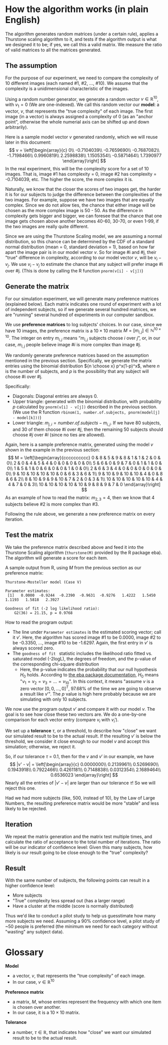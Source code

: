 # How the algorithm works (in plain English)

The algorithm generates random matrices (under a certain rule), applies a Thurstone scaling algorithm to it, and tests if the algorithm output is what we designed it to be; if yes, we call this a valid matrix. We measure the ratio of valid matrices to all the matrices generated.

## The assumption

For the purpose of our experiment, we need to compare the complexity of 10 different images (each named #1, #2, …, #10). We assume that the complexity is a unidimensional characteristic of the images. 

Using a random number generator, we generate a random vector $v \in \mathbb{R}^{10}$, with $v_1 = 0$ (We are one-indexed). We call this random vector our **model**: a vector, $v$, that represents the "true complexity" of each image. The first image (in a vector) is always assigned a complexity of 0 (as an "anchor point", otherwise the whole numerial axis can be shifted up and down arbitrarily).

Here is a sample model vector $v$ generated randomly, which we will reuse later in this document:
$$
v = \left[\begin{array}{c} 
0\\
-0.7104039\\
-0.7659690\\
-0.7687082\\
-1.7198466\\
0.9960819\\
2.2598838\\
1.1505354\\
-0.5871464\\
1.7390977
\end{array}\right]
$$
In the real experiment, this will be the complexity score for a set of 10 images. That is, image #1 has complexity = 0, image #2 has complexity = -0.7104039, etc. The higher the score, the more complex it is. 

Naturally, we know that the closer the scores of two images get, the harder it is for our subjects to judge the difference between the complexities of the two images. For example, suppose we have two images that are equally complex. Since we do not allow ties, the chance that either image will be chosen as the more complex image is 50 - 50. As the difference in complexity gets bigger and bigger, we can foresee that the chance that one image gets chosen above another becomes 40-60, 30-70, or even 1-99, if the two images are really quite different.

Since we are using the Thurstone Scaling model, we are assuming a normal distribution, so this chance can be determined by the CDF of a standard normal distribution (mean = 0, standard deviation = 1), based on how far apart the image pair is in our model vector $v$. So for image #i and #j, their "true" difference in complexity, according to our model vector $v$, will be $v_i - v_j$. We use  $v_i - v_j$ to estimate the chance that any subject will prefer image #i over #j.  (This is done by calling the R function `pnorm(v[i] - v[j])`) 

## Generate the matrix

For our simulation experiment, we will generate many preference matrices (explained below). Each matrix indicates one round of experiment with a lot of independent subjects, so if we generate several hundred matrices, we are "running" several hundred of experiments in our computer sandbox.

We use **preference matrices** to log subjects' choices. In our case, since we have 10 images, the preference matrix is a $10 \times 10$ matrix $M = [m_{i,j}] \in \mathbb{N}^{10 \times10}$. The integer on entry $m_{i,j}$ means “$m_{i,j}$ subjects choose $i$ over $j$”, or, in our case, $m_{i,j}$ people believe image #$i$ is more complex than image #$j$. 

We randomly generate preference matrices based on the assumption mentioned in the previous section. Specifically, we generate the matrix entries using the binomial distribution ${n \choose x} p^x(1-p)^x$, where $n$ is the number of subjects, and $p$ is the possibility that any subject will choose #i over #j. 

Specifically: 

- Diagonals: Diagonal entries are always 0.
- Upper triangle: generated with the binomial distribution, with probability $p$ calculated by `pnorm(v[i] - v[j])` described in the previous section. (We use the R function `rbinom(1, number.of.subjects, pnorm(model[j] - model[k]))`)
- Lower triangle: $m_{j,i} = number.of.subjects - m_{i,j}$. If we have 80 subjects, and 30 of them choose #$i$ over #$j$, then the remaining 50 subjects should choose #$j$ over #$i$ (since no ties are allowed).

Again, here is a sample preference matrix, generated using the model $v$ shown in the example in the previous section:
$$
M = \left[\begin{array}{cccccccccc}
0 &  8 &  5 &  9 &  8 &  1 &  1 &  2 &  0 &   0\\
2 &  0 &  4 &  5 &  4 &  0 &  0 &  0 &  0 &   0\\
5 &  6 &  0 &  9 &  7 &  0 &  1 &  1 &  0 &   0\\
1 &  5 &  1 &  0 &  6 &  0 &  0 &  1 &  0 &   0\\
2 &  6 &  3 &  4 &  0 &  0 &  0 &  0 &  0 &   0\\
9 & 10 & 10 & 10 & 10 &  0 &  6 &  3 &  6 &   1\\
9 & 10 &  9 & 10 & 10 &  4 &  0 &  8 &  6 &   2\\
8 & 10 &  9 &  9 & 10 &  7 &  2 &  0 &  3 &   1\\
10 & 10 & 10 & 10 & 10 &  4 &  4 &  7 &  0 &   3\\
10 & 10 & 10 & 10 & 10 &  9 &  8 &  9 &  7 &   0
\end{array}\right]
$$
As an example of how to read the matrix: $m_{2,3} = 4$, then we know that 4 subjects believe #2 is more complex than #3.

Following the rule above, we generate a new preference matrix on every iteration.

## Test the matrix

We take the preference matrix described above and feed it into the Thurstone Scaling algorithm (`thurstone(M)` provided by the R package eba). The algorithm will generate a score for each item. 

A sample output from R, using $M$ from the previous section as our preference matrix:

```
Thurstone-Mosteller model (Case V)

Parameter estimates:
 [1]   0.0000  -0.9244  -0.2390  -0.9631  -0.9276   1.4222   1.5450   1.1193   1.5818   2.3927

Goodness of fit (-2 log likelihood ratio):
	G2(36) = 21.15, p = 0.9768
```

How to read the program output:

- The line under `Parameter estimates` is the estimated scoring vector; call it $v'$. Here, the algorithm has scored image #1 to be 0.0000, image #2 to be -0.3350, …, image #10 to be -1.6297. Again, the first entry in $v'$  is always scored zero. 
- The `goodness of fit ` statistic includes the likelihood ratio fitted vs. saturated model (-2logL), the degrees of freedom, and the p-value of the corresponding chi-square distribution
  - Here, the p-value indicates the probability that our null hypothesis $H_0$ holds. According to [the eba package documentation](https://cran.r-project.org/web/packages/eba/eba.pdf), $H_0$ means "$v_1 = v_2 = v_3 = ... = v_{10}$". In this context, it means "assume $v$ is a zero vector $[0, 0, ... ,0]^T$, 97.68% of the time we are going to observe a result like $v'$". The $p$ value is high here probably because we are simulating with only 10 subjects. 

We now use the program output $v'$ and compare it with our model $v$. The goal is to see how close these two vectors are. We do a one-by-one comparison for each vector entry (compare $v_i$ with $v_i'$).

We set up a **tolerance** $\tau$, or a threshold, to describe how "close" we want our simulated result to be to the actual result. If the resulting $v'$ is below the threshold, we consider it close enough to our model $v$ and accept this simulation; otherwise, we reject it. 

So, if our tolerance $\tau$ = 0.1, then for the $v$ and $v'$ in our example, we have 
$$
|v' - v| = \left[\begin{array}{c} 
0.0000000\\
0.2139961\\
0.5269690\\
0.1943918\\
0.7922466\\
0.4261181\\
0.7148838\\
0.0312354\\
2.1689464\\
0.6536023
\end{array}\right]
$$
Nearly all the entries of $|v' - v|$ are larger than our tolerance $\tau$! So we will reject this one. 

Had we had more subjects (like, 500, instead of 10), by the Law of Large Numbers, the resulting preference matrix would be more "stable" and less likely to be rejected.

## Iteration

We repeat the matrix generation and the matrix test multiple times, and calculate the ratio of acceptance to the total number of iterations. The ratio will be our indicator of confidence level: Given this many subjects, how likely is our result going to be close enough to the "true" complexity?

## Result

With the same number of subjects, the following points can result in a higher confidence level:

* More subjects
* "True" complexity less spread out (has a larger range)  
* Have a cluster at the middle (score is normally distributed) 

Thus we'd like to conduct a pilot study to help us guesstimate how many more subjects we need. Assuming a 90% confidence level, a pilot study of ~50 people is preferred (the minimum we need for each category without "wasting" any subject data).

# Glossary

**Model**

* a vector, $v$, that represents the "true complexity" of each image.
* In our case, $v \in \mathbb{R}^{10}$ 

**Preference matrix**

- a matrix, $M$, whose entries represent the frequency with which one item is chosen over another.
- In our case, it is a $10 \times 10$ matrix.

**Tolerance**

* a number, $\tau \in \mathbb{R}$, that indicates how "close" we want our simulated result to be to the actual result.
